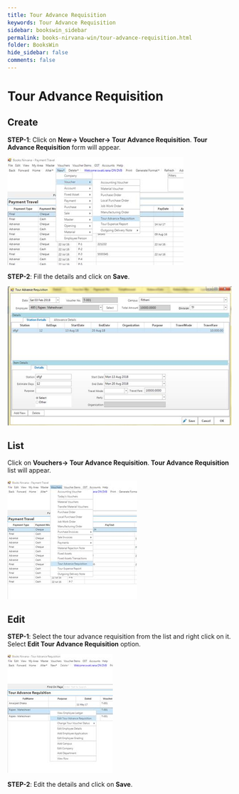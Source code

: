 ```yaml
---
title: Tour Advance Requisition
keywords: Tour Advance Requisition
sidebar: bookswin_sidebar
permalink: books-nirvana-win/tour-advance-requisition.html
folder: BooksWin
hide_sidebar: false
comments: false
---
```


# Tour Advance Requisition



## Create

**STEP-1**: Click on **New-> Voucher-> Tour Advance Requisition**. **Tour Advance Requisition** form will appear.

![](/images/tour-adv-req-create.jpg)

**STEP-2**: Fill the details and click on **Save**.

![](/images/tour-adv-req-create-save.jpg)

## List

Click on **Vouchers-> Tour Advance Requisition**. **Tour Advance Requisition** list will appear.

![](/images/tour-adv-req-list.jpg)

## Edit

**STEP-1**: Select the tour advance requisition from the list and right click on it. Select **Edit Tour Advance Requisition** option.

![](/images/tour-adv-req-edit.jpg)

**STEP-2**: Edit the details and click on **Save**.
